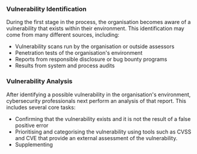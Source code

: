 
### Vulnerability Identification

During the first stage in the process, the organisation becomes aware of a vulnerability that exists within their environment. This identification may come from many different sources, including:

- Vulnerability scans run by the organisation or outside assessors
- Penetration tests of the organisation's environment
- Reports from responsible disclosure or bug bounty programs
- Results from system and process audits

### Vulnerability Analysis

After identifying a possible vulnerability in the organisation's environment, cybersecurity professionals next perform an analysis of that report. This includes several core tasks:

- Confirming that the vulnerability exists and it is not the result of a false positive error
- Prioritising and categorising the vulnerability using tools such as CVSS and CVE that provide an external assessment of the vulnerability.
- Supplementing